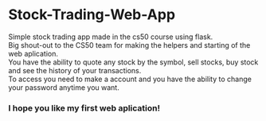 # Stock-Trading-Web-App
 Simple stock trading app made in the cs50 course using flask.<br/>
 Big shout-out to the CS50 team for making the helpers and starting of the web aplication. <br/>
 You have the ability to quote any stock by the symbol, sell stocks, buy stock and see the history of your transactions.<br/>
 To access you need to make a account and you have the ability to change your password anytime you want.<br/>
### I hope you like my first web aplication!
 

